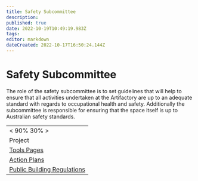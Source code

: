 ```yaml
---
title: Safety Subcommittee
description: 
published: true
date: 2022-10-19T10:49:19.983Z
tags: 
editor: markdown
dateCreated: 2022-10-17T16:50:24.144Z
---
```


# Safety Subcommittee

The role of the safety subcommittee is to set guidelines that will help to ensure that all activities undertaken at the Artifactory are up to an adequate standard with regards to occupational health and safety. Additionally the subcommittee is responsible for ensuring that the space itself is up to Australian safety standards.

|                                                                     |
|---------------------------------------------------------------------|
| \< 90% 30% \>                                                       |
| Project                                                             |
| [Tools Pages](/tools/)                                              |
| [Action Plans](/subcommittee/safety/plans/)                         |
| [Public Building Regulations](/subcommittee/safety/publicbuilding/) |

